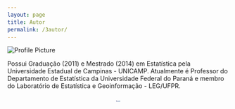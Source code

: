 ```yaml
---
layout: page
title: Autor
permalink: /3autor/
---
```


<img src="{{ site.baseurl }}/assets/foto.jpg" title="Profile Picture" class="profile"> 

Possui Graduação (2011) e Mestrado (2014) em Estatística pela Universidade Estadual de Campinas - UNICAMP. Atualmente é Professor do Departamento de Estatística da Universidade Federal do Paraná e membro do Laboratório de Estatística e Geoinformação - LEG/UFPR.

<center> 
     <figure>
	    <a href="http://lattes.cnpq.br/6295059687055801"><img src="https://raw.githubusercontent.com/EduardoLEG/eduardoleg_site/master/assets/img/curriculo_lattes1.png" width="10"></a>
     </figure>
</center>
